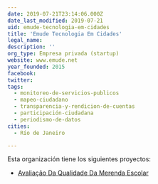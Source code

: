```yaml
---
date: 2019-07-21T23:14:06.000Z
date_last_modified: 2019-07-21
uid: emude-tecnologia-em-cidades
title: 'Emude Tecnologia Em Cidades'
legal_name: 
description: ''
org_type: Empresa privada (startup)
website: www.emude.net
year_founded: 2015
facebook: 
twitter: 
tags:
  - monitoreo-de-servicios-publicos
  - mapeo-ciudadano
  - transparencia-y-rendicion-de-cuentas
  - participación-ciudadana
  - periodismo-de-datos
cities: 
  - Río de Janeiro

---
```


Esta organización tiene los siguientes proyectos:

- [Avaliação Da Qualidade Da Merenda Escolar](/proyectos/avaliacão-da-qualidade-da-merenda-escolar)
